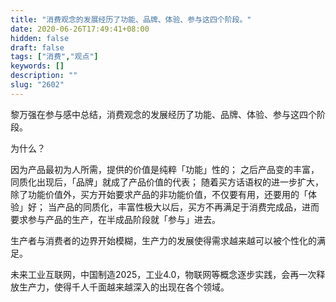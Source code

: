 ```yaml
---
title: "消费观念的发展经历了功能、品牌、体验、参与这四个阶段。"
date: 2020-06-26T17:49:41+08:00
hidden: false
draft: false
tags: ["消费","观点"]
keywords: []
description: ""
slug: "2602"
---
```

黎万强在参与感中总结，消费观念的发展经历了功能、品牌、体验、参与这四个阶段。

为什么？

因为产品最初为人所需，提供的价值是纯粹「功能」性的；
之后产品变的丰富，同质化出现后，「品牌」就成了产品价值的代表；
随着买方话语权的进一步扩大，除了功能价值外，买方开始要求产品的非功能价值，不仅要有用，还要用的「体验」好；
当产品的同质化，丰富性极大以后，买方不再满足于消费完成品，进而要求参与产品的生产，在半成品阶段就「参与」进去。

生产者与消费者的边界开始模糊，生产力的发展使得需求越来越可以被个性化的满足。

未来工业互联网，中国制造2025，工业4.0，物联网等概念逐步实践，会再一次释放生产力，使得千人千面越来越深入的出现在各个领域。
